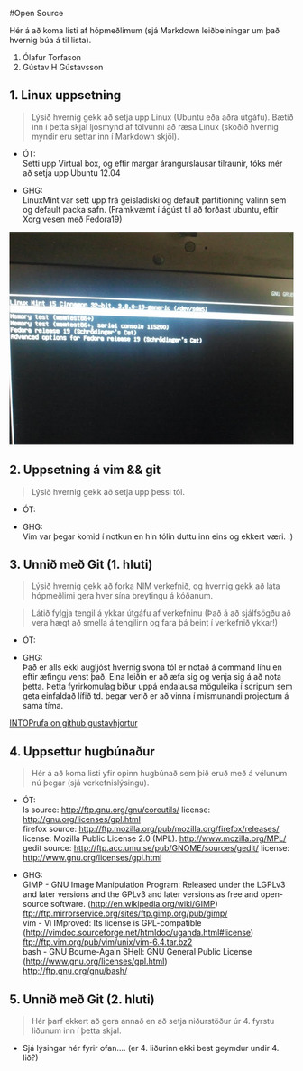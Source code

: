 #Open Source

Hér á að koma listi af hópmeðlimum (sjá Markdown leiðbeiningar um það hvernig búa á til lista).


1. Ólafur Torfason 
2. Gústav H Gústavsson

## 1. Linux uppsetning

>Lýsið hvernig gekk að setja upp Linux (Ubuntu eða aðra útgáfu). Bætið inn í þetta skjal ljósmynd af tölvunni að ræsa Linux (skoðið hvernig myndir eru settar inn í Markdown skjöl).

+ ÓT:   
Setti upp Virtual box, og eftir margar árangurslausar tilraunir, tóks mér að setja upp Ubuntu 12.04 

+ GHG:   
LinuxMint var sett upp frá geisladiski og default partitioning valinn sem og default packa safn. (Framkvæmt í ágúst til að forðast ubuntu, eftir Xorg vesen með Fedora19)

![Alt text](boot_pic_ghg.png "Boot Menu" )


## 2. Uppsetning á vim && git

>Lýsið hvernig gekk að setja upp þessi tól.

+ ÓT:   


+ GHG:    
Vim var þegar komid í notkun en hin tólin duttu inn eins og ekkert væri. :)

## 3. Unnið með Git (1. hluti)

>Lýsið hvernig gekk að forka NIM verkefnið, og hvernig gekk að láta hópmeðlimi gera hver sína breytingu á kóðanum.

>Látið fylgja tengil á ykkar útgáfu af verkefninu (Það á að sjálfsögðu að vera hægt að smella á tengilinn og fara þá beint í verkefnið ykkar!)

+ ÓT:   


+ GHG:   
Það er alls ekki augljóst hvernig svona tól er notað á command línu en eftir æfingu venst það. Eina leiðin er að æfa sig og venja sig á að nota þetta. Þetta fyrirkomulag bíður uppá endalausa möguleika í scripum sem geta einfaldað lífið td. þegar verið er að vinna í mismunandi projectum á sama tíma.

[INTOPrufa on github gustavhjortur](https://github.com/gustavhjortur/INTOPrufa.git "Github projectid okkar")

## 4. Uppsettur hugbúnaður

>Hér á að koma listi yfir opinn hugbúnað sem þið eruð með á vélunum nú þegar (sjá verkefnislýsingu).

+ ÓT:   
ls  source: http://ftp.gnu.org/gnu/coreutils/ license: http://gnu.org/licenses/gpl.html   
firefox  source: http://ftp.mozilla.org/pub/mozilla.org/firefox/releases/ license: Mozilla Public License 2.0 (MPL). http://www.mozilla.org/MPL/   
gedit source: http://ftp.acc.umu.se/pub/GNOME/sources/gedit/ license: http://www.gnu.org/licenses/gpl.html

+ GHG:   
GIMP - GNU Image Manipulation Program: Released under the LGPLv3 and later versions and the GPLv3 and later versions as free and open-source software. (http://en.wikipedia.org/wiki/GIMP)   
ftp://ftp.mirrorservice.org/sites/ftp.gimp.org/pub/gimp/   
vim - Vi IMproved: Its license is GPL-compatible (http://vimdoc.sourceforge.net/htmldoc/uganda.html#license)   
ftp://ftp.vim.org/pub/vim/unix/vim-6.4.tar.bz2   
bash - GNU Bourne-Again SHell: GNU General Public License (http://www.gnu.org/licenses/gpl.html)   
http://ftp.gnu.org/gnu/bash/

## 5. Unnið með Git (2. hluti)

>Hér þarf ekkert að gera annað en að setja niðurstöður úr 4. fyrstu liðunum inn í þetta skjal.

+ Sjá lýsingar hér fyrir ofan…. (er 4. liðurinn ekki best geymdur undir 4. lið?)

